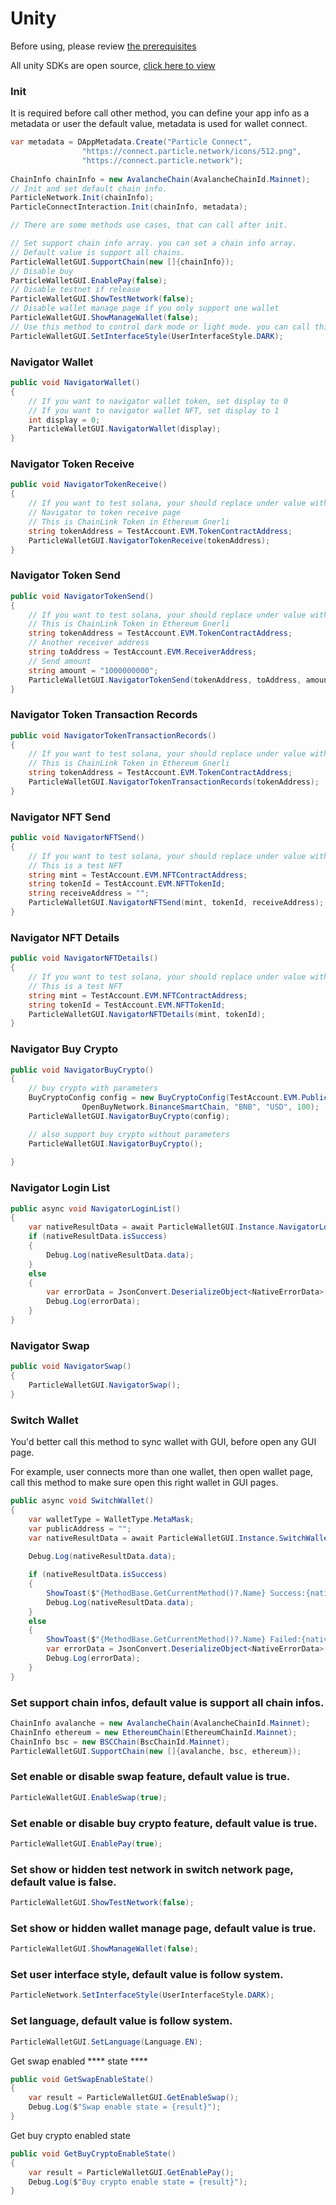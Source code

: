 # Unity

Before using, please review [the prerequisites](../../dashboard/unity-sdk-prerequisites.md)

All unity SDKs are open source, [click here to view](https://github.com/Particle-Network/particle-unity)

### Init

It is required before call other method, you can define your app info as a metadata or user the default value, metadata is used for wallet connect.

```csharp
var metadata = DAppMetadata.Create("Particle Connect",
                "https://connect.particle.network/icons/512.png",
                "https://connect.particle.network");
            
ChainInfo chainInfo = new AvalancheChain(AvalancheChainId.Mainnet);
// Init and set default chain info.
ParticleNetwork.Init(chainInfo);
ParticleConnectInteraction.Init(chainInfo, metadata);

// There are some methods use cases, that can call after init.

// Set support chain info array. you can set a chain info array.
// Default value is support all chains.
ParticleWalletGUI.SupportChain(new []{chainInfo});
// Disable buy 
ParticleWalletGUI.EnablePay(false);
// Disable testnet if release
ParticleWalletGUI.ShowTestNetwork(false);
// Disable wallet manage page if you only support one wallet
ParticleWalletGUI.ShowManageWallet(false);
// Use this method to control dark mode or light mode. you can call this method with your button.
ParticleWalletGUI.SetInterfaceStyle(UserInterfaceStyle.DARK);
```

### Navigator Wallet

```csharp
public void NavigatorWallet()
{
    // If you want to navigator wallet token, set display to 0
    // If you want to navigator wallet NFT, set display to 1
    int display = 0;
    ParticleWalletGUI.NavigatorWallet(display);
}
```

### Navigator Token Receive

```csharp
public void NavigatorTokenReceive()
{
    // If you want to test solana, your should replace under value with solana test account.
    // Navigator to token receive page
    // This is ChainLink Token in Ethereum Gnerli
    string tokenAddress = TestAccount.EVM.TokenContractAddress;
    ParticleWalletGUI.NavigatorTokenReceive(tokenAddress);
}
```

### Navigator Token Send

```csharp
public void NavigatorTokenSend()
{
    // If you want to test solana, your should replace under value with solana test account.
    // This is ChainLink Token in Ethereum Gnerli
    string tokenAddress = TestAccount.EVM.TokenContractAddress;
    // Another receiver address
    string toAddress = TestAccount.EVM.ReceiverAddress;
    // Send amount
    string amount = "1000000000";
    ParticleWalletGUI.NavigatorTokenSend(tokenAddress, toAddress, amount);
}
```

### Navigator Token Transaction Records

```csharp
public void NavigatorTokenTransactionRecords()
{
    // If you want to test solana, your should replace under value with solana test account.
    // This is ChainLink Token in Ethereum Gnerli
    string tokenAddress = TestAccount.EVM.TokenContractAddress;
    ParticleWalletGUI.NavigatorTokenTransactionRecords(tokenAddress);
}
```

### Navigator NFT Send

```csharp
public void NavigatorNFTSend()
{
    // If you want to test solana, your should replace under value with solana test account.
    // This is a test NFT
    string mint = TestAccount.EVM.NFTContractAddress;
    string tokenId = TestAccount.EVM.NFTTokenId;
    string receiveAddress = "";
    ParticleWalletGUI.NavigatorNFTSend(mint, tokenId, receiveAddress);
}
```

### Navigator NFT Details

```csharp
public void NavigatorNFTDetails()
{
    // If you want to test solana, your should replace under value with solana test account.
    // This is a test NFT
    string mint = TestAccount.EVM.NFTContractAddress;
    string tokenId = TestAccount.EVM.NFTTokenId;
    ParticleWalletGUI.NavigatorNFTDetails(mint, tokenId);
}
```

### Navigator Buy Crypto

```csharp
public void NavigatorBuyCrypto()
{
    // buy crypto with parameters
    BuyCryptoConfig config = new BuyCryptoConfig(TestAccount.EVM.PublicAddress,
                OpenBuyNetwork.BinanceSmartChain, "BNB", "USD", 100);
    ParticleWalletGUI.NavigatorBuyCrypto(config);

    // also support buy crypto without parameters
    ParticleWalletGUI.NavigatorBuyCrypto();
    
}
```



### Navigator Login List

```csharp
public async void NavigatorLoginList()
{
    var nativeResultData = await ParticleWalletGUI.Instance.NavigatorLoginList();
    if (nativeResultData.isSuccess)
    {
        Debug.Log(nativeResultData.data);
    }
    else
    {
        var errorData = JsonConvert.DeserializeObject<NativeErrorData>(nativeResultData.data);
        Debug.Log(errorData);
    }
}
```

### Navigator Swap

```csharp
public void NavigatorSwap()
{
    ParticleWalletGUI.NavigatorSwap();
}
```

### Switch Wallet

You'd better call this method to sync wallet with GUI, before open any GUI page.

For example, user connects more than one wallet, then open wallet page, call this method to make sure open this right wallet in GUI pages.

```csharp
public async void SwitchWallet()
{
    var walletType = WalletType.MetaMask;
    var publicAddress = "";
    var nativeResultData = await ParticleWalletGUI.Instance.SwitchWallet(walletType, publicAddress);
    
    Debug.Log(nativeResultData.data);

    if (nativeResultData.isSuccess)
    {
        ShowToast($"{MethodBase.GetCurrentMethod()?.Name} Success:{nativeResultData.data}");
        Debug.Log(nativeResultData.data);
    }
    else
    {
        ShowToast($"{MethodBase.GetCurrentMethod()?.Name} Failed:{nativeResultData.data}");
        var errorData = JsonConvert.DeserializeObject<NativeErrorData>(nativeResultData.data);
        Debug.Log(errorData);
    }
}
```

### Set support chain infos, default value is support all chain infos.

```csharp
ChainInfo avalanche = new AvalancheChain(AvalancheChainId.Mainnet);
ChainInfo ethereum = new EthereumChain(EthereumChainId.Mainnet);
ChainInfo bsc = new BSCChain(BscChainId.Mainnet);
ParticleWalletGUI.SupportChain(new []{avalanche, bsc, ethereum});
```

### Set enable or disable swap feature, default value is true.

```csharp
ParticleWalletGUI.EnableSwap(true);
```

### Set enable or disable buy crypto feature, default value is true.

```csharp
ParticleWalletGUI.EnablePay(true);
```

### Set show or hidden test network in switch network page, default value is false.

```csharp
ParticleWalletGUI.ShowTestNetwork(false);
```

### Set show or hidden wallet manage page, default value is true.

```csharp
ParticleWalletGUI.ShowManageWallet(false);
```

### Set user interface style, default value is follow system.

```csharp
ParticleNetwork.SetInterfaceStyle(UserInterfaceStyle.DARK);
```

### Set language, default value is follow system.

```csharp
ParticleWalletGUI.SetLanguage(Language.EN);
```

Get swap enabled **** state ****&#x20;

```csharp
public void GetSwapEnableState()
{
    var result = ParticleWalletGUI.GetEnableSwap();
    Debug.Log($"Swap enable state = {result}");
}
```

Get buy crypto enabled state

```csharp
public void GetBuyCryptoEnableState()
{
    var result = ParticleWalletGUI.GetEnablePay();
    Debug.Log($"Buy crypto enable state = {result}");
}
```


